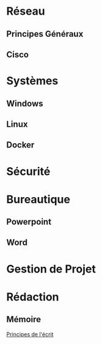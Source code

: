 <!-- TITLE: Home -->
<!-- SUBTITLE: A quick summary of Home -->

# Réseau
## Principes Généraux

## Cisco



# Systèmes
## Windows


## Linux


## Docker


# Sécurité




# Bureautique
## Powerpoint

## Word



# Gestion de Projet



# Rédaction
## Mémoire
[Principes de l'écrit](http://wiki.maximegy.ovh/realisation/memoire/principes-de-lecrit)
